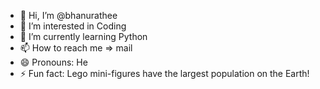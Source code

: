 - 👋 Hi, I’m @bhanurathee
- 👀 I’m interested in Coding
- 🌱 I’m currently learning Python
- 📫 How to reach me => mail
- 😄 Pronouns: He
- ⚡ Fun fact: Lego mini-figures have the largest population on the Earth!

<!---
bhanurathee/bhanurathee is a ✨ special ✨ repository because its `README.md` (this file) appears on your GitHub profile.
You can click the Preview link to take a look at your changes.
--->
